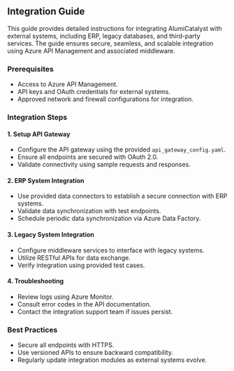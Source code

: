 ## Integration Guide
This guide provides detailed instructions for integrating AlumiCatalyst with external systems, including ERP, legacy databases, and third-party services. The guide ensures secure, seamless, and scalable integration using Azure API Management and associated middleware.

### Prerequisites
- Access to Azure API Management.
- API keys and OAuth credentials for external systems.
- Approved network and firewall configurations for integration.

### Integration Steps

#### 1. Setup API Gateway
- Configure the API gateway using the provided `api_gateway_config.yaml`.
- Ensure all endpoints are secured with OAuth 2.0.
- Validate connectivity using sample requests and responses.

#### 2. ERP System Integration
- Use provided data connectors to establish a secure connection with ERP systems.
- Validate data synchronization with test endpoints.
- Schedule periodic data synchronization via Azure Data Factory.

#### 3. Legacy System Integration
- Configure middleware services to interface with legacy systems.
- Utilize RESTful APIs for data exchange.
- Verify integration using provided test cases.

#### 4. Troubleshooting
- Review logs using Azure Monitor.
- Consult error codes in the API documentation.
- Contact the integration support team if issues persist.

### Best Practices
- Secure all endpoints with HTTPS.
- Use versioned APIs to ensure backward compatibility.
- Regularly update integration modules as external systems evolve.
